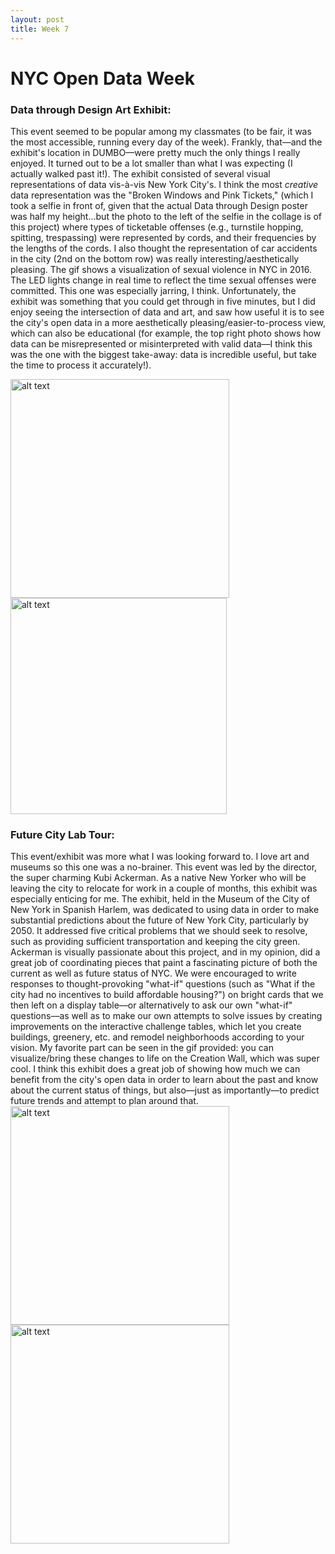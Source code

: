 ```yaml
---
layout: post
title: Week 7
---
```


# NYC Open Data Week

### Data through Design Art Exhibit:
This event seemed to be popular among my classmates (to be fair, it was the most accessible, running every day of the week). Frankly, that––and the exhibit's location in DUMBO––were pretty much the only things I really enjoyed. It turned out to be a lot smaller than what I was expecting (I actually walked past it!). The exhibit consisted of several visual representations of data vis-à-vis New York City's. I think the most *creative* data representation was the "Broken Windows and Pink Tickets," (which I took a selfie in front of, given that the actual Data through Design poster was half my height...but the photo to the left of the selfie in the collage is of this project) where types of ticketable offenses (e.g., turnstile hopping, spitting, trespassing) were represented by cords, and their frequencies by the lengths of the cords. I also thought the representation of car accidents in the city (2nd on the bottom row) was really interesting/aesthetically pleasing. The gif shows a visualization of sexual violence in NYC in 2016. The LED lights change in real time to reflect the time sexual offenses were committed. This one was especially jarring, I think. Unfortunately, the exhibit was something that you could get through in five minutes, but I did enjoy seeing the intersection of data and art, and saw how useful it is to see the city's open data in a more aesthetically pleasing/easier-to-process view, which can also be educational (for example, the top right photo shows how data can be misrepresented or misinterpreted with valid data––I think this was the one with the biggest take-away: data is incredible useful, but take the time to process it accurately!).

<img src="https://github.com/nyu-ossd-s18/jad626-weekly/blob/master/images/post_images/IMG_1699.png?raw=true" alt="alt text" width="350" height="350"><img src="https://github.com/nyu-ossd-s18/jad626-weekly/blob/master/images/post_images/2016sv.gif?raw=true" alt="alt text" width="346" height="346">


### Future City Lab Tour:

This event/exhibit was more what I was looking forward to. I love art and museums so this one was a no-brainer. This event was led by the director, the super charming Kubi Ackerman. As a native New Yorker who will be leaving the city to relocate for work in a couple of months, this exhibit was especially enticing for me. The exhibit, held in the Museum of the City of New York in Spanish Harlem, was dedicated to using data in order to make substantial predictions about the future of New York City, particularly by 2050. It addressed five critical problems that we should seek to resolve, such as providing sufficient transportation and keeping the city green. Ackerman is visually passionate about this project, and in my opinion, did a great job of coordinating pieces that paint a fascinating picture of both the current as well as future status of NYC. We were encouraged to write responses to thought-provoking "what-if" questions (such as "What if the city had no incentives to build affordable housing?") on bright cards that we then left on a display table––or alternatively to ask our own "what-if" questions––as well as to make our own attempts to solve issues by creating improvements on the interactive challenge tables, which let you create buildings, greenery, etc. and remodel neighborhoods according to your vision. My favorite part can be seen in the gif provided: you can visualize/bring these changes to life on the Creation Wall, which was super cool. I think this exhibit does a great job of showing how much we can benefit from the city's open data in order to learn about the past and know about the current status of things, but also––just as importantly––to predict future trends and attempt to plan around that.
<img src="https://github.com/nyu-ossd-s18/jad626-weekly/blob/master/images/post_images/IMG_1693.png?raw=true" alt="alt text" width="350" height="350"><img src="https://github.com/nyu-ossd-s18/jad626-weekly/blob/master/images/post_images/nyc2050.gif?raw=true" alt="alt text" width="350" height="350">
